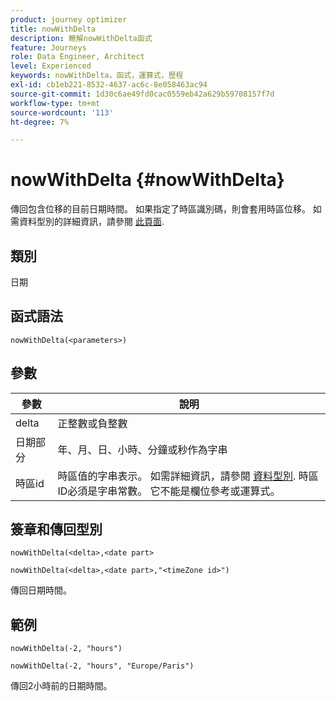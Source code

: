 ```yaml
---
product: journey optimizer
title: nowWithDelta
description: 瞭解nowWithDelta函式
feature: Journeys
role: Data Engineer, Architect
level: Experienced
keywords: nowWithDelta，函式，運算式，歷程
exl-id: cb1eb221-8532-4637-ac6c-8e058463ac94
source-git-commit: 1d30c6ae49fd0cac0559eb42a629b59708157f7d
workflow-type: tm+mt
source-wordcount: '113'
ht-degree: 7%

---
```


# nowWithDelta {#nowWithDelta}

傳回包含位移的目前日期時間。 如果指定了時區識別碼，則會套用時區位移。 如需資料型別的詳細資訊，請參閱 [此頁面](../expression/data-types.md).

## 類別

日期

## 函式語法

`nowWithDelta(<parameters>)`

## 參數

| 參數 | 說明 |
|--- |--- |
| delta | 正整數或負整數 |
| 日期部分 | 年、月、日、小時、分鐘或秒作為字串 |
| 時區id | 時區值的字串表示。 如需詳細資訊，請參閱 [資料型別](../expression/data-types.md). 時區ID必須是字串常數。 它不能是欄位參考或運算式。 |

## 簽章和傳回型別

`nowWithDelta(<delta>,<date part>`

`nowWithDelta(<delta>,<date part>,"<timeZone id>")`

傳回日期時間。

## 範例

`nowWithDelta(-2, "hours")`

`nowWithDelta(-2, "hours", "Europe/Paris")`

傳回2小時前的日期時間。
